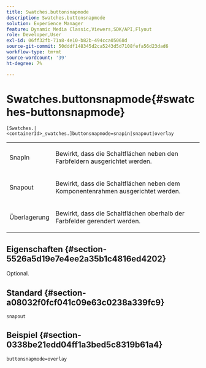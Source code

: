 ```yaml
---
title: Swatches.buttonsnapmode
description: Swatches.buttonsnapmode
solution: Experience Manager
feature: Dynamic Media Classic,Viewers,SDK/API,Flyout
role: Developer,User
exl-id: 06ff32fb-71a8-4e10-b82b-494cca05068d
source-git-commit: 50dddf148345d2ca5243d5d7108fefa56d23dad6
workflow-type: tm+mt
source-wordcount: '39'
ht-degree: 7%

---
```


# Swatches.buttonsnapmode{#swatches-buttonsnapmode}

`[Swatches.|<containerId>_swatches.]buttonsnapmode=snapin|snapout|overlay`

<table id="table_4322E3ECE9354016B891F5E7A35D6A2A"> 
 <tbody> 
  <tr> 
   <td> <p> <span class="codeph"> <span class="varname"> SnapIn</span> </span> </p> </td> 
   <td> <p>Bewirkt, dass die Schaltflächen neben den Farbfeldern ausgerichtet werden. </p> </td> 
  </tr> 
  <tr> 
   <td> <p> <span class="codeph"> <span class="varname"> Snapout</span> </span> </p> </td> 
   <td> <p>Bewirkt, dass die Schaltflächen neben dem Komponentenrahmen ausgerichtet werden. </p> </td> 
  </tr> 
  <tr> 
   <td> <p> <span class="codeph"> <span class="varname"> Überlagerung</span> </span> </p> </td> 
   <td> <p>Bewirkt, dass die Schaltflächen oberhalb der Farbfelder gerendert werden. </p> </td> 
  </tr> 
 </tbody> 
</table>

## Eigenschaften {#section-5526a5d19e7e4ee2a35b1c4816ed4202}

Optional.

## Standard {#section-a08032f0fcf041c09e63c0238a339fc9}

`snapout`

## Beispiel {#section-0338be21edd04ff1a3bed5c8319b61a4}

`buttonsnapmode=overlay`
